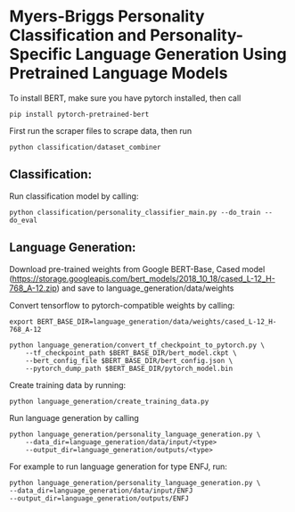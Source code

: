 # Myers-Briggs Personality Classification and Personality-Specific Language Generation Using Pretrained Language Models

To install BERT, make sure you have pytorch installed, then call
```
pip install pytorch-pretrained-bert
```

First run the scraper files to scrape data, then run 
```
python classification/dataset_combiner
```

## Classification:

Run classification model by calling:
``` 
python classification/personality_classifier_main.py --do_train --do_eval
```

## Language Generation:
Download pre-trained weights from Google BERT-Base, Cased model (https://storage.googleapis.com/bert_models/2018_10_18/cased_L-12_H-768_A-12.zip) and save to language_generation/data/weights 

Convert tensorflow to pytorch-compatible weights by calling:
```
export BERT_BASE_DIR=language_generation/data/weights/cased_L-12_H-768_A-12

python language_generation/convert_tf_checkpoint_to_pytorch.py \
    --tf_checkpoint_path $BERT_BASE_DIR/bert_model.ckpt \
    --bert_config_file $BERT_BASE_DIR/bert_config.json \
    --pytorch_dump_path $BERT_BASE_DIR/pytorch_model.bin
```

Create training data by running:
```
python language_generation/create_training_data.py
```


Run language generation by calling
```
python language_generation/personality_language_generation.py \
    --data_dir=language_generation/data/input/<type>
    --output_dir=language_generation/outputs/<type>
```

For example to run language generation for type ENFJ, run:
```
python language_generation/personality_language_generation.py \
--data_dir=language_generation/data/input/ENFJ
--output_dir=language_generation/outputs/ENFJ
```

